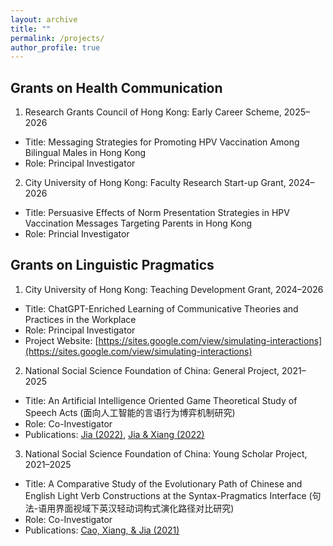 ```yaml
---
layout: archive
title: ""
permalink: /projects/
author_profile: true
---
```


Grants on Health Communication
-----
1. Research Grants Council of Hong Kong: Early Career Scheme, 2025–2026
  * Title: Messaging Strategies for Promoting HPV Vaccination Among Bilingual Males in Hong Kong
  * Role: Principal Investigator
    
2. City University of Hong Kong: Faculty Research Start-up Grant, 2024–2026
  * Title: Persuasive Effects of Norm Presentation Strategies in HPV Vaccination Messages Targeting Parents in Hong Kong
  * Role: Princial Investigator


Grants on Linguistic Pragmatics
-----
1. City University of Hong Kong: Teaching Development Grant, 2024–2026
  * Title: ChatGPT-Enriched Learning of Communicative Theories and Practices in the Workplace
  * Role: Principal Investigator
  * Project Website: [https://sites.google.com/view/simulating-interactions](https://sites.google.com/view/simulating-interactions)
    
2. National Social Science Foundation of China: General Project, 2021–2025
  * Title: An Artificial Intelligence Oriented Game Theoretical Study of Speech Acts (面向人工智能的言语行为博弈机制研究)
  * Role: Co-Investigator
  * Publications: [Jia (2022)](https://jamesmianjia.github.io/files/Jia_2022_JoP.pdf), [Jia & Xiang (2022)](https://jamesmianjia.github.io/files/Jia_Xiang_2022_FLC.pdf)

3. National Social Science Foundation of China: Young Scholar Project, 2021–2025
  * Title: A Comparative Study of the Evolutionary Path of Chinese and English Light Verb Constructions at the Syntax-Pragmatics Interface (句法-语用界面视域下英汉轻动词构式演化路径对比研究)
  * Role: Co-Investigator
  * Publications: [Cao, Xiang, & Jia (2021)](https://jamesmianjia.github.io/files/Cao_Xiang_Jia_2021_FLLTP.pdf)


